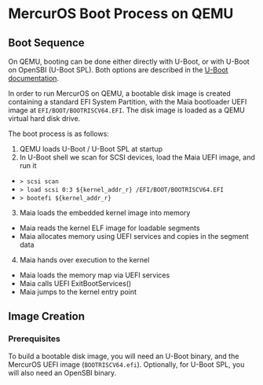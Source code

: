 # MercurOS Boot Process on QEMU

## Boot Sequence

On QEMU, booting can be done either directly with U-Boot, or with U-Boot on OpenSBI
(U-Boot SPL). Both options are described in the
[U-Boot documentation](https://u-boot.readthedocs.io/en/latest/board/emulation/qemu-riscv.html).

In order to run MercurOS on QEMU, a bootable disk image is created containing a
standard EFI System Partition, with the Maia bootloader UEFI image at
`EFI/BOOT/BOOTRISCV64.EFI`. The disk image is loaded as a QEMU virtual hard
disk drive.

The boot process is as follows:

1. QEMU loads U-Boot / U-Boot SPL at startup
2. In U-Boot shell we scan for SCSI devices, load the Maia UEFI image, and run it
  - `> scsi scan`
  - `> load scsi 0:3 ${kernel_addr_r} /EFI/BOOT/BOOTRISCV64.EFI`
  - `> bootefi ${kernel_addr_r}`
3. Maia loads the embedded kernel image into memory
  - Maia reads the kernel ELF image for loadable segments
  - Maia allocates memory using UEFI services and copies in the segment data
4. Maia hands over execution to the kernel
  - Maia loads the memory map via UEFI services
  - Maia calls UEFI ExitBootServices()
  - Maia jumps to the kernel entry point

## Image Creation

### Prerequisites

To build a bootable disk image, you will need an U-Boot binary, and the
MercurOS UEFI image (`BOOTRISCV64.efi`). Optionally, for U-Boot SPL, you will
also need an OpenSBI binary.
